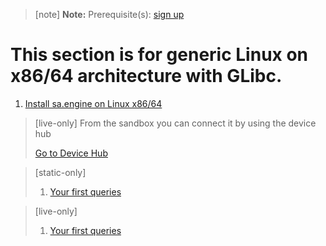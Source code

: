 > [note]  **Note:** Prerequisite(s): [sign up](/docs/usermd/getting-started/sign-up.md) 
# This section is for generic Linux on x86/64 architecture with GLibc.

1. [Install sa.engine on Linux x86/64](/docs/usermd/getting-started/linux/install.md)

> [live-only]
> From the sandbox you can connect it by using the device hub
> <div class="CTACont">
> <a class="CTABtn" role="button" href="#/device_hub/getStarted/Linux">
> <span>Go to Device Hub</span>
> </a>
> </div>

> [static-only]
> 1.  [Your first queries](http://docs.streamanalyze.com/current/index.html#md_tutorial_README_html)


> [live-only]
> 1.  [Your first queries](/docs/md/tutorial/README.md)

